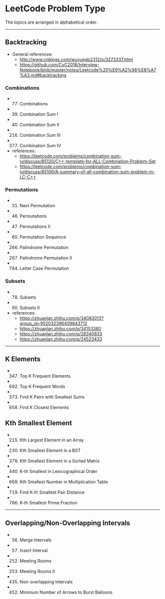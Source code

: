 # LeetCode Problem Type

The topics are arranged in alphabetical order.

<!-- GFM-TOC -->
<!-- * [算法思想](#算法思想)
    * [二分查找](#二分查找)
    * [贪心思想](#贪心思想)
    * [双指针](#双指针)
    * [排序](#排序)
        * [快速选择](#快速选择)
        * [堆排序](#堆排序)
        * [桶排序](#桶排序)
    * [搜索](#搜索)
        * [BFS](#bfs)
        * [DFS](#dfs)
        * [Backtracking](#backtracking)
    * [分治](#分治)
    * [动态规划](#动态规划)
        * [斐波那契数列](#斐波那契数列)
        * [最长递增子序列](#最长递增子序列)
        * [最长公共子序列](#最长公共子序列)
        * [0-1 背包](#0-1-背包)
        * [数组区间](#数组区间)
        * [字符串编辑](#字符串编辑)
        * [分割整数](#分割整数)
        * [矩阵路径](#矩阵路径)
        * [其它问题](#其它问题)
    * [数学](#数学)
        * [素数](#素数)
        * [最大公约数](#最大公约数)
        * [进制转换](#进制转换)
        * [阶乘](#阶乘)
        * [字符串加法减法](#字符串加法减法)
        * [相遇问题](#相遇问题)
        * [多数投票问题](#多数投票问题)
        * [其它](#其它)
* [数据结构相关](#数据结构相关)
    * [栈和队列](#栈和队列)
    * [哈希表](#哈希表)
    * [字符串](#字符串)
    * [数组与矩阵](#数组与矩阵)
    * [链表](#链表)
    * [树](#树)
        * [递归](#递归)
        * [层次遍历](#层次遍历)
        * [前中后序遍历](#前中后序遍历)
        * [BST](#bst)
        * [Trie](#trie)
    * [图](#图)
    * [位运算](#位运算)
* [参考资料](#参考资料) -->
<!-- GFM-TOC -->

--------
## Backtracking
- General references:
	- http://www.cnblogs.com/wuyuegb2312/p/3273337.html
	- https://github.com/CyC2018/Interview-Notebook/blob/master/notes/Leetcode%20%E9%A2%98%E8%A7%A3.md#backtracking

### Combinations
- 77. Combinations    
- 39. Combination Sum I
- 40. Combination Sum II
- 216. Combination Sum III
- 377. Combination Sum IV
- references: 
	- https://leetcode.com/problems/combination-sum-iv/discuss/85120/C++-template-for-ALL-Combination-Problem-Set
	- https://leetcode.com/problems/combination-sum-iv/discuss/85106/A-summary-of-all-combination-sum-problem-in-LC-C++

### Permutations
- 31. Next Permutation
- 46. Permutations
- 47. Permutations II
- 60. Permutation Sequence
- 266. Palindrome Permutation
- 267. Palindrome Permutation II
- 784. Letter Case Permutation

### Subsets
- 78. Subsets    
- 90. Subsets II
- references:
	- https://zhuanlan.zhihu.com/p/34083013?group_id=952032396409843712
	- https://zhuanlan.zhihu.com/p/34153380
	- https://zhuanlan.zhihu.com/p/28340833
	- https://zhuanlan.zhihu.com/p/24523433

--------
## K Elements 
- 347. Top K Frequent Elements  
- 692. Top K Frequent Words     
- 373. Find K Pairs with Smallest Sums
- 658. Find K Closest Elements 

## Kth Smallest Element 
- 215. Kth Largest Element in an Array    
- 230. Kth Smallest Element in a BST    
- 378. Kth Smallest Element in a Sorted Matrix
- 440. K-th Smallest in Lexicographical Order    
- 668. Kth Smallest Number in Multiplication Table
- 719. Find K-th Smallest Pair Distance
- 786. K-th Smallest Prime Fraction

--------
## Overlapping/Non-Overlapping Intervals
- 56. Merge Intervals 
- 57. Insert Interval
- 252. Meeting Rooms 
- 253. Meeting Rooms II 
- 435. Non-overlapping Intervals 
- 452. Minimum Number of Arrows to Burst Balloons

